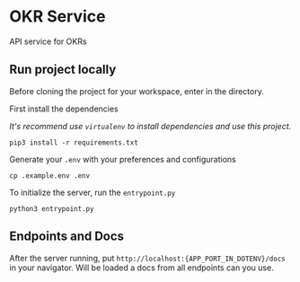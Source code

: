 # OKR Service

API service for OKRs

## Run project locally

Before cloning the project for your workspace, enter in the directory.

First install the dependencies

*It's recommend use `virtualenv` to install dependencies and use this project.*
```SHELL
pip3 install -r requirements.txt
```

Generate your `.env` with your preferences and configurations
```SHELL
cp .example.env .env
```

To initialize the server, run the `entrypoint.py`
```SHELL
python3 entrypoint.py
```

## Endpoints and Docs

After the server running, put `http://localhost:{APP_PORT_IN_DOTENV}/docs` in your navigator.
Will be loaded a docs from all endpoints can you use.